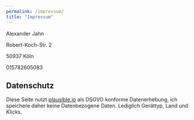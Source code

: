 ```yaml
---
permalink: /impressum/
title: "Impressum"
---
```

Alexander Jahn

Robert-Koch-Str. 2

50937 Köln

015782605083

## Datenschutz

Diese Seite nutzt <a target="_blank" href="https://plausible.io">plausible.io</a> als DSGVO konforme Datenerhebung, ich speichere daher keine Datenbezogene Daten. Lediglich Gerättyp, Land und Klicks.
